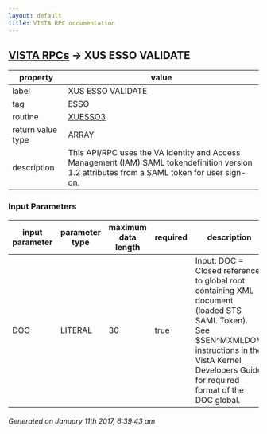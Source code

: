 ```yaml
---
layout: default
title: VISTA RPC documentation
---
```




## [VISTA RPCs](TableOfContent.md) &#8594; XUS ESSO VALIDATE 

 property | value 
--- | --- 
 label | XUS ESSO VALIDATE
 tag | ESSO
 routine | [XUESSO3](http://code.osehra.org/dox/Routine_XUESSO3_source.html)
 return value type | ARRAY
 description | This API/RPC uses the VA Identity and Access Management (IAM) SAML tokendefinition version 1.2 attributes from a SAML token for user sign-on.

### Input Parameters

| input parameter | parameter type | maximum data length | required | description | 
| --- | --- | --- | --- | --- | 
| DOC | LITERAL | 30 | true | Input:   DOC = Closed reference to global root containing XML document                (loaded STS SAML Token). See $$EN^MXMLDOM instructions in               the VistA Kernel Developers Guide for required format of               the DOC global. | 




 ###### Generated on January 11th 2017, 6:39:43 am